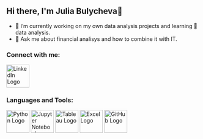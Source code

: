 ## Hi there, I'm Julia Bulycheva👋

- 🔭 I’m currently working on my own data analysis projects and learning 🌱 data analysis.
- 💬 Ask me about financial analisys and how to combine it with IT.

### Connect with me:
[<image src="/Media/ln.svg" width="60" Heigh="60" alt="LinkedIn Logo">](https://www.linkedin.com/in/julia-bulycheva/)

### Languages and Tools:
<image src="/Media/Python.png" width="60" Heigh="60" alt="Python Logo"> <image src="/Media/Jupyter.png" width="60" Heigh="60" alt="Jupyter Notebooks Logo"> <image src="/Media/Tableau.png" width="60" Heigh="60" alt="Tableau Logo"> <image src="/Media/Excel.png" width="60" Heigh="60" alt="Excel Logo"> <image src="/Media/GitHub.png" width="60" Heigh="60" alt="GitHub Logo">
